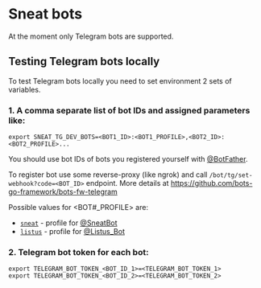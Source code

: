 # Sneat bots

At the moment only Telegram bots are supported.

## Testing Telegram bots locally

To test Telegram bots locally you need to set environment 2 sets of variables.

### 1. A comma separate list of bot IDs and assigned parameters like:

```shell
export SNEAT_TG_DEV_BOTS=<BOT1_ID>:<BOT1_PROFILE>,<BOT2_ID>:<BOT2_PROFILE>...
```

You should use bot IDs of bots you registered yourself with [@BotFather](https://t.me/BotFather).

To register bot use some reverse-proxy (like ngrok) and call `/bot/tg/set-webhook?code=<BOT_ID>` endpoint.
More details at https://github.com/bots-go-framework/bots-fw-telegram

Possible values for <BOT#_PROFILE> are:

- [`sneat`](sneatbot) - profile for [@SneatBot](https://t.me/SneatBot)
- [`listus`](listusbot) - profile for [@Listus_Bot](https://t.me/Listus_bot)

### 2. Telegram bot token for each bot:

```shell
export TELEGRAM_BOT_TOKEN_<BOT_ID_1>=<TELEGRAM_BOT_TOKEN_1>
export TELEGRAM_BOT_TOKEN_<BOT_ID_2>=<TELEGRAM_BOT_TOKEN_2>
```
